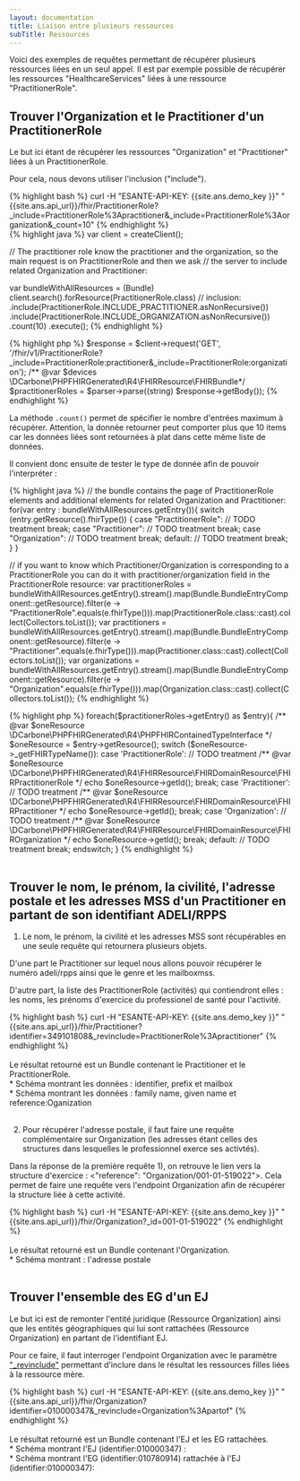```yaml
---
layout: documentation
title: Liaison entre plusieurs ressources
subTitle: Ressources
---
```


Voici des exemples de requêtes permettant de récupérer plusieurs ressources liées en un seul appel.
Il est par exemple possible de récupérer les ressources "HealthcareServices" liées à une ressource "PractitionerRole".


## Trouver l'Organization et le Practitioner d'un PractitionerRole
Le but ici étant de récupérer les ressources "Organization" et "Practitioner" liées à un PractitionerRole.

Pour cela, nous devons utiliser l'inclusion ("include").

<div class="code-sample">
<div class="tab-content" data-name="curl">
{% highlight bash %}
curl -H "ESANTE-API-KEY: {{site.ans.demo_key }}" "{{site.ans.api_url}}/fhir/PractitionerRole?_include=PractitionerRole%3Apractitioner&_include=PractitionerRole%3Aorganization&_count=10"
{% endhighlight %}
</div>
<div class="tab-content" data-name="java">
{% highlight java %}
var client = createClient();

// The practitioner role know the practitioner and the organization, so the main request is on PractitionerRole and then we ask
// the server to include related Organization and Practitioner:

var bundleWithAllResources = (Bundle) client.search().forResource(PractitionerRole.class)
    // inclusion:
    .include(PractitionerRole.INCLUDE_PRACTITIONER.asNonRecursive())
    .include(PractitionerRole.INCLUDE_ORGANIZATION.asNonRecursive())
    .count(10)
    .execute();
{% endhighlight %}
</div>
<div class="tab-content" data-name="PHP">
{% highlight php %}
$response = $client->request('GET', '/fhir/v1/PractitionerRole?_include=PractitionerRole:practitioner&_include=PractitionerRole:organization');
/** @var  $devices  \DCarbone\PHPFHIRGenerated\R4\FHIRResource\FHIRBundle*/
$practitionerRoles = $parser->parse((string) $response->getBody());
{% endhighlight %}
</div>

</div>

La méthode ```.count()``` permet de spécifier le nombre d'entrées maximum à récupérer.
Attention, la donnée retourner peut comporter plus que 10 items car les données liées sont retournées à plat dans cette même liste de données.

Il convient donc ensuite de tester le type de donnée afin de pouvoir l'interpréter :

<div class="code-sample">
<div class="tab-content" data-name="java">
{% highlight java %}
// the bundle contains the page of PractitionerRole elements and additional elements for related Organization and Practitioner:
for(var entry : bundleWithAllResources.getEntry()){
    switch (entry.getResource().fhirType()) {
        case "PractitionerRole":
            // TODO treatment
            break;
        case "Practitioner":
            // TODO treatment
            break;
        case "Organization":
            // TODO treatment
            break;
        default:
            // TODO treatment
            break;
    }
}

// if you want to know which Practitioner/Organization is corresponding to a PractitionerRole you can do it with practitioner/organization field in the PractitionerRole resource:
var practitionerRoles = bundleWithAllResources.getEntry().stream().map(Bundle.BundleEntryComponent::getResource).filter(e -> "PractitionerRole".equals(e.fhirType())).map(PractitionerRole.class::cast).collect(Collectors.toList());
var practitioners = bundleWithAllResources.getEntry().stream().map(Bundle.BundleEntryComponent::getResource).filter(e -> "Practitioner".equals(e.fhirType())).map(Practitioner.class::cast).collect(Collectors.toList());
var organizations = bundleWithAllResources.getEntry().stream().map(Bundle.BundleEntryComponent::getResource).filter(e -> "Organization".equals(e.fhirType())).map(Organization.class::cast).collect(Collectors.toList());
{% endhighlight %}
</div>


<div class="tab-content" data-name="PHP">
{% highlight php %}
foreach($practitionerRoles->getEntry() as $entry){
    /** @var  $oneResource  \DCarbone\PHPFHIRGenerated\R4\PHPFHIRContainedTypeInterface */
    $oneResource = $entry->getResource();
    switch ($oneResource->_getFHIRTypeName()):
        case 'PractitionerRole':
            // TODO treatment
            /** @var  $oneResource  \DCarbone\PHPFHIRGenerated\R4\FHIRResource\FHIRDomainResource\FHIRPractitionerRole */
            echo $oneResource->getId();
            break;
        case 'Practitioner':
            // TODO treatment
            /** @var  $oneResource  \DCarbone\PHPFHIRGenerated\R4\FHIRResource\FHIRDomainResource\FHIRPractitioner */
            echo $oneResource->getId();
            break;
        case 'Organization':
            // TODO treatment
            /** @var  $oneResource  \DCarbone\PHPFHIRGenerated\R4\FHIRResource\FHIRDomainResource\FHIROrganization */
            echo $oneResource->getId();
            break;
        default:
            // TODO treatment
            break;
    endswitch;
}
{% endhighlight %}
</div>
</div>
<br>

## Trouver le nom, le prénom, la civilité, l'adresse postale et les adresses MSS d'un Practitioner en partant de son identifiant ADELI/RPPS
1) Le nom, le prénom, la civilité et les adresses MSS sont récupérables en une seule requête qui retournera plusieurs objets. 

D'une part le Practitioner sur lequel nous allons pouvoir récupérer le numéro adeli/rpps ainsi que le genre et les mailboxmss. 

D'autre part, la liste des PractitionerRole (activités) qui contiendront elles : les noms, les prénoms d'exercice du professionel de santé pour l'activité.
<div class="code-sample">
<div class="tab-content" data-name="curl">
{% highlight bash %}
curl -H "ESANTE-API-KEY: {{site.ans.demo_key }}" "{{site.ans.api_url}}/fhir/Practitioner?identifier=349101808&_revinclude=PractitionerRole%3Apractitioner"
{% endhighlight %}
</div>
<div class="tab-content" data-name="postman">
  <img src='focus_postman_irisdp_trouver_practitioner_revinclude_pr_1.png' alt='' max-width=670px>
</div>
</div>
<br/>
Le résultat retourné est un Bundle contenant le Practitioner et le PractitionerRole.
<br/>
<div class="wysiwyg" markdown="1">
 * Schéma montrant les données : identifier, prefix et mailbox
  <img src='focus_postman_irisdp_trouver_practitioner_revinclude_pr_2.png' alt='' max-width=670px>
</div>
<div class="wysiwyg" markdown="1">
 * Schéma montrant les données : family name, given name et reference:Oganization 
  <img src='focus_postman_irisdp_trouver_practitioner_revinclude_pr_3.png' alt='' max-width=670px>
</div>
<br>

2) Pour récupérer l'adresse postale, il faut faire une requête complémentaire sur Organization (les adresses étant celles des structures dans lesquelles le professionnel exerce ses activtés). 

Dans la réponse de la première requête 1), on retrouve le lien vers la structure d'exercice  :  <"reference": "Organization/001-01-519022">. Cela permet de faire une requête vers l'endpoint Organization afin de récupérer la structure liée à cette activité. 

<div class="code-sample">
<div class="tab-content" data-name="curl">
{% highlight bash %}
curl -H "ESANTE-API-KEY: {{site.ans.demo_key }}" "{{site.ans.api_url}}/fhir/Organization?_id=001-01-519022"
{% endhighlight %}
</div>
<div class="tab-content" data-name="postman">
  <img src='focus_postman_irisdp_trouver_organization_pr_1.png' alt='' max-width=670px>
</div>
</div>
<br/>
Le résultat retourné est un Bundle contenant l'Organization.
<br/>
<div class="wysiwyg" markdown="1">
 * Schéma montrant : l'adresse postale 
  <img src='focus_postman_irisdp_trouver_organization_pr_2.png' alt='' max-width=670px>
</div>
<br>

## Trouver l'ensemble des EG d'un EJ
Le but ici est de remonter l'entité juridique (Ressource Organization) ainsi que les entités géographiques qui lui sont rattachées (Ressource Organization)
en partant de l'identifiant EJ.

Pour ce faire, il faut interroger l'endpoint Organization avec le paramètre ["_revinclude"](https://build.fhir.org/search.html#_include) permettant d’inclure dans le résultat les ressources filles liées à la ressource mère.

<div class="code-sample">
<div class="tab-content" data-name="curl">
{% highlight bash %}
curl -H "ESANTE-API-KEY: {{site.ans.demo_key }}" "{{site.ans.api_url}}/fhir/Organization?identifier=010000347&_revinclude=Organization%3Apartof"
{% endhighlight %}
</div>
<div class="tab-content" data-name="postman">
  <img src='focus_postman_irisdp_trouver_EG_EJ_1.png' alt='' max-width=670px>
</div>
</div>
<br/>
Le résultat retourné est un Bundle contenant l'EJ et les EG rattachées.
<br/>
<div class="wysiwyg" markdown="1">
 * Schéma montrant l'EJ (identifier:010000347) : 
  <img src='focus_postman_irisdp_trouver_EG_EJ_2.png' alt='' max-width=670px>
</div>
<div class="wysiwyg" markdown="1">
 * Schéma montrant l'EG (identifier:010780914) rattachée à l'EJ (identifier:010000347): 
  <img src='focus_postman_irisdp_trouver_EG_EJ_3.png' alt='' max-width=670px>
</div>

